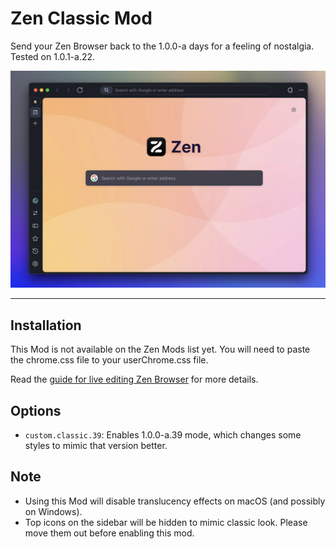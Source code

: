 # Zen Classic Mod
Send your Zen Browser back to the 1.0.0-a days for a feeling of nostalgia. Tested on 1.0.1-a.22.

![](https://github.com/greeeen-dev/zen-classic-mod/blob/main/image.png?raw=true)

---

## Installation
This Mod is not available on the Zen Mods list yet. You will need to paste the chrome.css file to your
userChrome.css file.

Read the [guide for live editing Zen Browser](https://docs.zen-browser.app/guides/live-editing) for more
details.

## Options
- `custom.classic.39`: Enables 1.0.0-a.39 mode, which changes some styles to mimic that version better.

## Note
- Using this Mod will disable translucency effects on macOS (and possibly on Windows).
- Top icons on the sidebar will be hidden to mimic classic look. Please move them out before enabling this mod.
